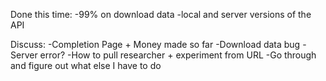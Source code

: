 Done this time:
-99% on download data
-local and server versions of the API

Discuss:
-Completion Page + Money made so far
-Download data bug
-Server error?
-How to pull researcher + experiment from URL
-Go through and figure out what else I have to do

